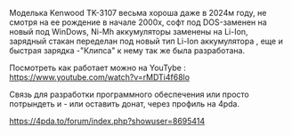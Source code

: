 

Моделька Kenwood TK-3107 весьма хороша даже в 2024м году, не смотря на ее рождение в начале 2000х, софт под DOS-заменен на новый под WinDows, Ni-Mh аккумуляторы заменены  на Li-Ion,  
зарядный стакан переделан под новый тип Li-Ion аккумулятора , еще и быстрая зарядка -"Клипса" к нему так же была разработана.

Посмотреть как работает можно на YouTybe :  https://www.youtube.com/watch?v=rMDTi4f68lo

Связь для разработки программного обеспечения или просто потрындеть  и - или оставить донат, через профиль на 4pda.

https://4pda.to/forum/index.php?showuser=8695414

